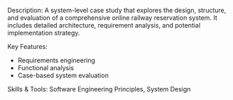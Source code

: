 Description:
A system-level case study that explores the design, structure, and evaluation of a comprehensive online railway reservation system. It includes detailed architecture, requirement analysis, and potential implementation strategy.

Key Features:
- Requirements engineering
- Functional analysis
- Case-based system evaluation

Skills & Tools:
Software Engineering Principles, System Design
